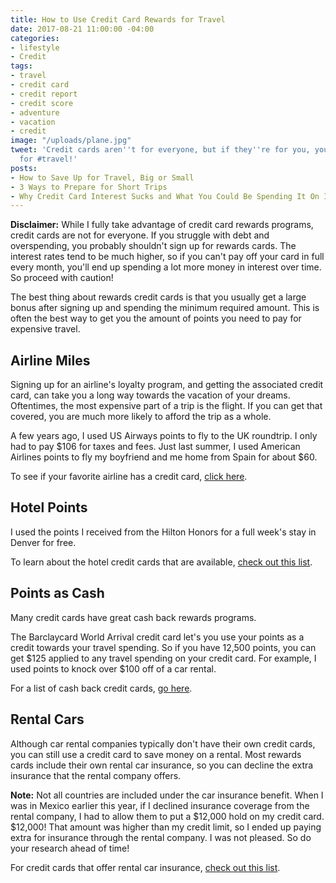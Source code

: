 ```yaml
---
title: How to Use Credit Card Rewards for Travel
date: 2017-08-21 11:00:00 -04:00
categories:
- lifestyle
- Credit
tags:
- travel
- credit card
- credit report
- credit score
- adventure
- vacation
- credit
image: "/uploads/plane.jpg"
tweet: 'Credit cards aren''t for everyone, but if they''re for you, you can use them
  for #travel!'
posts:
- How to Save Up for Travel, Big or Small
- 3 Ways to Prepare for Short Trips
- Why Credit Card Interest Sucks and What You Could Be Spending It On Instead
---
```


**Disclaimer:** While I fully take advantage of credit card rewards programs, credit cards are not for everyone. If you struggle with debt and overspending, you probably shouldn't sign up for rewards cards. The interest rates tend to be much higher, so if you can't pay off your card in full every month, you'll end up spending a lot more money in interest over time. So proceed with caution!

The best thing about rewards credit cards is that you usually get a large bonus after signing up and spending the minimum required amount. This is often the best way to get you the amount of points you need to pay for expensive travel. 

## Airline Miles

Signing up for an airline's loyalty program, and getting the associated credit card, can take you a long way towards the vacation of your dreams. Oftentimes, the most expensive part of a trip is the flight. If you can get that covered, you are much more likely to afford the trip as a whole.

A few years ago, I used US Airways points to fly to the UK roundtrip. I only had to pay $106 for taxes and fees. Just last summer, I used American Airlines points to fly my boyfriend and me home from Spain for about $60.

To see if your favorite airline has a credit card, [click here](https://www.nerdwallet.com/blog/top-credit-cards/nerdwallets-best-airline-credit-cards/).

## Hotel Points

I used the points I received from the Hilton Honors for a full week's stay in Denver for free.

To learn about the hotel credit cards that are available, [check out this list](https://thepointsguy.com/guide/best-hotel-credit-cards/).

## Points as Cash

Many credit cards have great cash back rewards programs.

The Barclaycard World Arrival credit card let's you use your points as a credit towards your travel spending. So if you have 12,500 points, you can get $125 applied to any travel spending on your credit card. For example, I used points to knock over $100 off of a car rental.

For a list of cash back credit cards, [go here](https://www.creditkarma.com/credit-cards/cash-back-cards).

## Rental Cars

Although car rental companies typically don't have their own credit cards, you can still use a credit card to save money on a rental. Most rewards cards include their own rental car insurance, so you can decline the extra insurance that the rental company offers.

**Note:** Not all countries are included under the car insurance benefit. When I was in Mexico earlier this year, if I declined insurance coverage from the rental company, I had to allow them to put a $12,000 hold on my credit card. $12,000! That amount was higher than my credit limit, so I ended up paying extra for insurance through the rental company. I was not pleased. So do your research ahead of time!

For credit cards that offer rental car insurance, [check out this list](https://www.nerdwallet.com/blog/credit-card-benefits/rental-car-insurance/).